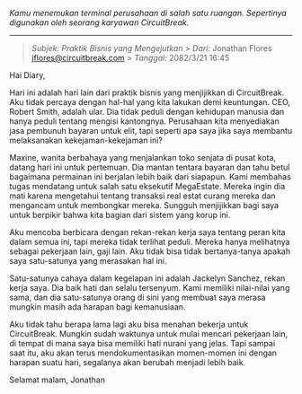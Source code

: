 _Kamu menemukan terminal perusahaan di salah satu ruangan. Sepertinya digunakan oleh seorang karyawan CircuitBreak._

---

> _Subjek: Praktik Bisnis yang Mengejutkan_ > _Dari:_ Jonathan Flores <jflores@circuitbreak.com> > _Tanggal:_ 2082/3/21 16:45

Hai Diary,

Hari ini adalah hari lain dari praktik bisnis yang menjijikkan di CircuitBreak. Aku tidak percaya dengan hal-hal yang kita lakukan demi keuntungan. CEO, Robert Smith, adalah ular. Dia tidak peduli dengan kehidupan manusia dan hanya peduli tentang mengisi kantongnya. Perusahaan kita menyediakan jasa pembunuh bayaran untuk elit, tapi seperti apa saya jika saya membantu melaksanakan kekejaman-kekejaman ini?

Maxine, wanita berbahaya yang menjalankan toko senjata di pusat kota, datang hari ini untuk pertemuan. Dia mantan tentara bayaran dan tahu betul bagaimana permainan ini berjalan lebih baik dari siapapun. Kami membahas tugas mendatang untuk salah satu eksekutif MegaEstate. Mereka ingin dia mati karena mengetahui tentang transaksi real estat curang mereka dan mengancam untuk membongkar mereka. Sungguh menjijikkan bagi saya untuk berpikir bahwa kita bagian dari sistem yang korup ini.

Aku mencoba berbicara dengan rekan-rekan kerja saya tentang peran kita dalam semua ini, tapi mereka tidak terlihat peduli. Mereka hanya melihatnya sebagai pekerjaan lain, gaji lain. Aku tidak bisa tidak bertanya-tanya apakah saya satu-satunya yang merasakan hal ini.

Satu-satunya cahaya dalam kegelapan ini adalah Jackelyn Sanchez, rekan kerja saya. Dia baik hati dan selalu tersenyum. Kami memiliki nilai-nilai yang sama, dan dia satu-satunya orang di sini yang membuat saya merasa mungkin masih ada harapan bagi kemanusiaan.

Aku tidak tahu berapa lama lagi aku bisa menahan bekerja untuk CircuitBreak. Mungkin sudah waktunya untuk mulai mencari pekerjaan lain, di tempat di mana saya bisa memiliki hati nurani yang jelas. Tapi sampai saat itu, aku akan terus mendokumentasikan momen-momen ini dengan harapan suatu hari, segalanya akan berubah menjadi lebih baik.

Selamat malam,
Jonathan
